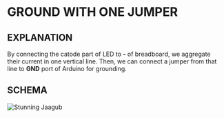 # GROUND WITH ONE JUMPER
## EXPLANATION
By connecting the catode part of LED to __-__ of breadboard, we aggregate their current in one vertical line. Then, we can connect a jumper from that line to __GND__ port of Arduino for grounding.
## SCHEMA
![Stunning Jaagub](https://user-images.githubusercontent.com/89015461/196049121-b76a6db2-a5bd-457a-a022-83bfbfe0e8fd.png)

